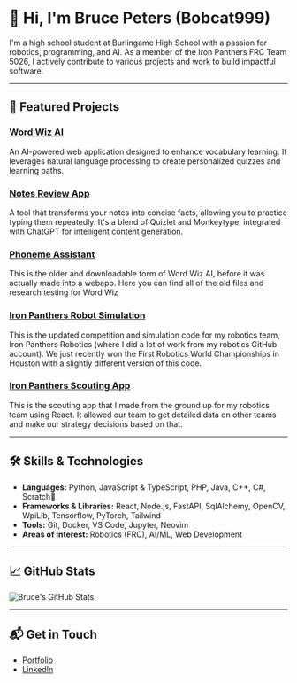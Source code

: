 # 👋 Hi, I'm Bruce Peters (Bobcat999)

I'm a high school student at Burlingame High School with a passion for robotics, programming, and AI. As a member of the Iron Panthers FRC Team 5026, I actively contribute to various projects and work to build impactful software.

---

## 🚀 Featured Projects

### [Word Wiz AI](https://github.com/bruce-peters/word-wiz-ai)
An AI-powered web application designed to enhance vocabulary learning. It leverages natural language processing to create personalized quizzes and learning paths.

### [Notes Review App](https://github.com/bruce-peters/notes-reviewA-app)
A tool that transforms your notes into concise facts, allowing you to practice typing them repeatedly. It's a blend of Quizlet and Monkeytype, integrated with ChatGPT for intelligent content generation.

### [Phoneme Assistant](https://github.com/bruce-peters/phoneme-assistant)
This is the older and downloadable form of Word Wiz AI, before it was actually made into a webapp. Here you can find all of the old files and research testing for Word Wiz

### [Iron Panthers Robot Simulation](https://github.com/Iron-Panthers/SIM-2025)
This is the updated competition and simulation code for my robotics team, Iron Panthers Robotics (where I did a lot of work from my robotics GitHub account). We just recently won the First Robotics World Championships in Houston with a slightly different version of this code.

### [Iron Panthers Scouting App](https://github.com/Iron-Panthers/2025-scout)
This is the scouting app that I made from the ground up for my robotics team using React. It allowed our team to get detailed data on other teams and make our strategy decisions based on that.

---

## 🛠️ Skills & Technologies

- **Languages:** Python, JavaScript & TypeScript, PHP, Java, C++, C#, Scratch🤨
- **Frameworks & Libraries:** React, Node.js, FastAPI, SqlAlchemy, OpenCV, WpiLib, Tensorflow, PyTorch, Tailwind
- **Tools:** Git, Docker, VS Code, Jupyter, Neovim
- **Areas of Interest:** Robotics (FRC), AI/ML, Web Development

---

## 📈 GitHub Stats

![Bruce's GitHub Stats](https://github-readme-stats.vercel.app/api?username=bruce-peters&show_icons=true&hide_title=true&count_private=true&hide=prs&theme=radical)

---

## 📬 Get in Touch

- [Portfolio](https://bruce-peters.github.io/)
- [LinkedIn](https://www.linkedin.com/in/bruce-peters-17a10931b)
